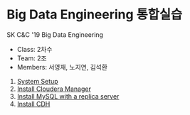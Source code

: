# Big Data Engineering 통합실습
SK C&amp;C '19 Big Data Engineering

* Class: 2차수
* Team: 2조
* Members: 서영재, 노지연, 김석환

1. [System Setup](01_SystemSetup.md)
2. [Install Cloudera Manager](02_SystemSetup.md)
3. [Install MySQL with a replica server](03_InstallMySQLReplicaServer.md)
4. [Install CDH](04_InstallCDH.md)

